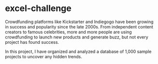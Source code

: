 # excel-challenge

Crowdfunding platforms like Kickstarter and Indiegogo have been growing in success and popularity since the late 2000s. From independent content creators to famous celebrities, more and more people are using crowdfunding to launch new products and generate buzz, but not every project has found success.

In this project, I have organized and analyzed a database of 1,000 sample projects to uncover any hidden trends.
